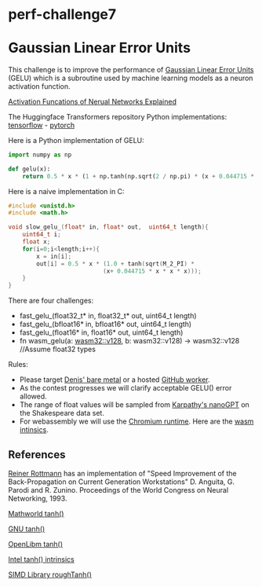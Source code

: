 # perf-challenge7 <br> <br> Gaussian Linear Error Units

This challenge is to improve the performance of [Gaussian Linear Error Units](https://arxiv.org/abs/1606.08415) (GELU)
which is a subroutine used by machine learning models as a neuron activation function. 


[Activation Funcations of Nerual Networks Explained](https://towardsdatascience.com/activation-functions-neural-networks-1cbd9f8d91d6) 


The Huggingface Transformers repository Python implementations: [tensorflow](https://github.com/huggingface/transformers/blob/main/src/transformers/activations_tf.py) - [pytorch](https://github.com/huggingface/transformers/blob/main/src/transformers/activations.py)


Here is a Python implementation of GELU:

```python
import numpy as np

def gelu(x):
    return 0.5 * x * (1 + np.tanh(np.sqrt(2 / np.pi) * (x + 0.044715 * x**3)))
```

Here is a naive implementation in C:

```c
#include <unistd.h>
#include <math.h>

void slow_gelu_(float* in, float* out,  uint64_t length){
    uint64_t i;
    float x;
    for(i=0;i<length;i++){
        x = in[i];
        out[i] = 0.5 * x * (1.0 + tanh(sqrt(M_2_PI) * 
                           (x+ 0.044715 * x * x * x)));
    }
}

```
There are four challenges:
* fast_gelu_(float32_t* in, float32_t* out,  uint64_t length)
* fast_gelu_(bfloat16* in, bfloat16* out,  uint64_t length) 
* fast_gelu_(float16* in, float16* out,  uint64_t length)
* fn wasm_gelu(a: [wasm32::v128](https://doc.rust-lang.org/beta/core/arch/wasm32/struct.v128.html), b: wasm32::v128) -> wasm32::v128 //Assume float32 types

Rules:

* Please target [Denis' bare metal](https://easyperf.net/blog/2022/05/28/Performance-analysis-and-tuning-contest-6#target-configuration) or a hosted [GitHub worker](https://docs.github.com/en/actions/using-github-hosted-runners/about-github-hosted-runners#supported-runners-and-hardware-resources).
* As the contest progresses we will clarify acceptable GELU() error allowed.
* The range of float values will be sampled from [Karpathy's nanoGPT](https://github.com/karpathy/nanoGPT) on the Shakespeare data set.
* For webassembly we will use the [Chromium runtime](https://chromium.googlesource.com/chromium/src/+/lkgr/headless/README.md). Here are the [wasm intinsics](https://doc.rust-lang.org/beta/core/arch/wasm32/index.html).
 

## References

[Reiner Rottmann](https://github.com/rrottmann/anguita) has an implementation of "Speed Improvement of the Back-Propagation on Current Generation
Workstations" D. Anguita, G. Parodi and R. Zunino. Proceedings of the World Congress on Neural Networking, 1993.

[Mathworld tanh()](https://mathworld.wolfram.com/HyperbolicTangent.html)

[GNU tanh()](https://github.com/bminor/glibc/blob/master/sysdeps/ieee754/dbl-64/s_tanh.c)

[OpenLibm tanh()](https://github.com/JuliaMath/openlibm/blob/master/src/s_tanh.c)

[Intel tanh() intrinsics](https://www.intel.com/content/www/us/en/develop/documentation/cpp-compiler-developer-guide-and-reference/top/compiler-reference/intrinsics/intrinsics-for-short-vector-math-library-ops/intrinsics-for-trigonometric-operations/mm-tanh-ps-mm256-tanh-ps.html)

[SIMD Library roughTanh()](https://github.com/ermig1979/Simd/blob/c7208ea24c54721200dfe724dc5ca70521ca6ac8/src/Simd/SimdMath.h#L232)
